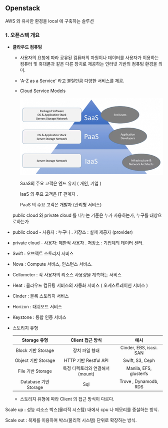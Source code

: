 ## Openstack 



AWS 와 유사한 환경을 local 에 구축하는 솔루션 







### 1. 오픈스택 개요



- **클라우드 컴퓨팅** 

  - 사용자의 요청에 따라 공유된 컴퓨터의 자원이나 데이터를 사용자가 이용하는 컴퓨터 및 휴대폰과 같은 다른 장치로 제공하는 인터넷 기반의 컴퓨팅 환경을 의미. 
  - 'A-Z as a Service' 라고 불릴만큼 다양한 서비스를 제공. 

  - Cloud Service Models 

    ![image-20200107103656077](images/image-20200107103656077.png)

    SaaS의 주요 고객은 엔드 유저 ( 개인, 기업 )

    IaaS 의 주요 고객은 IT 관계자 .

    PaaS 의 주요 고객은 개발자 (관리형 서비스)

    

  public cloud 와 private cloud 를 나누는 기준은 누가 사용하는가, 누구를 대상으로하는가 

- public cloud - 사용자 : 누구나  .   저장소 : 실제 제공자 (provider)

- private cloud - 사용자: 제한적 사용자 .  저장소 : 기업체의 데이터 센터.  









- Swift : 오브젝트 스토리지 서비스   

- Nova : Compute 서비스, 인스턴스 서비스. 

- Cellometer : 각 사용자의 리소스 사용량을 계측하는 서비스 

- Heat : 클라우드 컴퓨팅 서비스의 자동화 서비스 ( 오케스트레이션 서비스 )

- Cinder : 블록 스토리지 서비스 

- Horizon : 대쉬보드 서비스 

- Keystone : 통합 인증 서비스 





- 스토리지 유형 

  |     Storage 유형      |         Client 접근 방식         |          예시           |
  | :-------------------: | :------------------------------: | :---------------------: |
  |  Block 기반 Storage   |          장치 파일 형태          | Cinder, EBS, iscsi. SAN |
  |  Object 기반 Storage  |      HTTP 기반 Restful API       |     Swift, S3, Ceph     |
  |   File 기반 Storage   | 특정 디렉토리와 연결해서 (mount) | Manila, EFS, glusterfs  |
  | Database 기반 Storage |               Sql                |  Trove , Dynamodb, RDS  |

  - 스토리지 유형에 따라 Client 의 접근 방식이 다르다. 



Scale up : 성능 리소스 박스(물리적 시스템) 내에서 cpu 나 메모리를 증설하는 방식.

Scale out :  복제를 이용하여 박스(물리적 시스템) 단위로 확장하는 방식. 